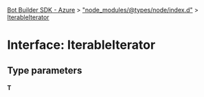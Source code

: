 [Bot Builder SDK - Azure](../README.md) > ["node_modules/@types/node/index.d"](../modules/_node_modules__types_node_index_d_.md) > [IterableIterator](../interfaces/_node_modules__types_node_index_d_.iterableiterator.md)



# Interface: IterableIterator

## Type parameters
#### T 

